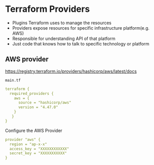 # Terraform Providers

* Plugins Terraform uses to manage the resources
* Providers expose resources for specific infrastructure platform(e.g. AWS)
* Responsible for understanding API of that platform
* Just code that knows how to talk to specific technology or platform

## AWS provider
https://registry.terraform.io/providers/hashicorp/aws/latest/docs

`main.tf`
```yaml
terraform {
  required_providers {
    aws = {
      source = "hashicorp/aws"
      version = "4.47.0"
    }
   }
}
```
Configure the AWS Provider
```yaml
provider "aws" {
  region = "ap-x-x"
  access_key = "XXXXXXXXXXXX"
  secret_key = "XXXXXXXXXXX"
}
```
